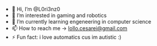 - 👋 Hi, I’m @L0ri3nz0
- 👀 I’m interested in gaming and robotics
- 🌱 I’m currently learning engeneering in computer science
- 📫 How to reach me -> lollo.cesarei@gmail.com
- ⚡ Fun fact: i love automatics cus im autistic :)

<!---
L0ri3nz0/L0ri3nz0 is a ✨ special ✨ repository because its `README.md` (this file) appears on your GitHub profile.
You can click the Preview link to take a look at your changes.
--->

